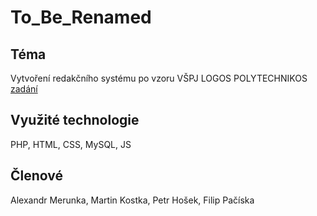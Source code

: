# To_Be_Renamed

## Téma
Vytvoření redakčního systému po vzoru VŠPJ LOGOS POLYTECHNIKOS [zadání](RSP_zadani_projektu_2024_JV2.pdf)

## Využité technologie
PHP, HTML, CSS, MySQL, JS

## Členové
Alexandr Merunka, Martin Kostka, Petr Hošek, Filip Pačíska
